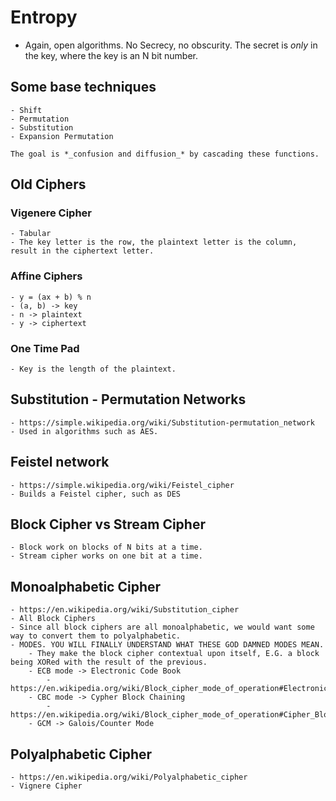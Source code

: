 # Entropy

- Again, open algorithms. No Secrecy, no obscurity. The secret is _only_ in the key, where the key is an N bit number.

## Some base techniques
	- Shift
	- Permutation
	- Substitution
	- Expansion Permutation
	
	The goal is *_confusion and diffusion_* by cascading these functions.

## Old Ciphers
### Vigenere Cipher
	- Tabular
	- The key letter is the row, the plaintext letter is the column, result in the ciphertext letter.

### Affine Ciphers
	- y = (ax + b) % n
	- (a, b) -> key
	- n -> plaintext
	- y -> ciphertext

### One Time Pad
	- Key is the length of the plaintext.

## Substitution - Permutation Networks
	- https://simple.wikipedia.org/wiki/Substitution-permutation_network
	- Used in algorithms such as AES.

## Feistel network
	- https://simple.wikipedia.org/wiki/Feistel_cipher
	- Builds a Feistel cipher, such as DES

## Block Cipher vs Stream Cipher
	- Block work on blocks of N bits at a time.
	- Stream cipher works on one bit at a time.

## Monoalphabetic Cipher
	- https://en.wikipedia.org/wiki/Substitution_cipher
	- All Block Ciphers
	- Since all block ciphers are all monoalphabetic, we would want some way to convert them to polyalphabetic.
	- MODES. YOU WILL FINALLY UNDERSTAND WHAT THESE GOD DAMNED MODES MEAN.
		- They make the block cipher contextual upon itself, E.G. a block being XORed with the result of the previous.
		- ECB mode -> Electronic Code Book
			- https://en.wikipedia.org/wiki/Block_cipher_mode_of_operation#Electronic_Codebook_(ECB)
		- CBC mode -> Cypher Block Chaining
			- https://en.wikipedia.org/wiki/Block_cipher_mode_of_operation#Cipher_Block_Chaining_(CBC)
		- GCM -> Galois/Counter Mode

## Polyalphabetic Cipher
	- https://en.wikipedia.org/wiki/Polyalphabetic_cipher
	- Vignere Cipher